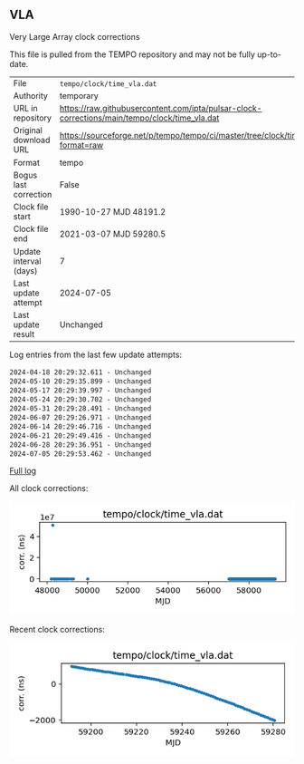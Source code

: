 
## VLA

Very Large Array clock corrections

This file is pulled from the TEMPO repository and may not be fully
up-to-date. 

|     |     |
|:--- |:--- |
| File | `tempo/clock/time_vla.dat` |
| Authority | temporary |
| URL in repository | <https://raw.githubusercontent.com/ipta/pulsar-clock-corrections/main/tempo/clock/time_vla.dat> |
| Original download URL | <https://sourceforge.net/p/tempo/tempo/ci/master/tree/clock/time_vla.dat?format=raw> |
| Format | tempo |
| Bogus last correction | False |
| Clock file start | 1990-10-27 MJD 48191.2 |
| Clock file end | 2021-03-07 MJD 59280.5 |
| Update interval (days) | 7 |
| Last update attempt | 2024-07-05 |
| Last update result | Unchanged |

Log entries from the last few update attempts:
```
2024-04-18 20:29:32.611 - Unchanged
2024-05-10 20:29:35.899 - Unchanged
2024-05-17 20:29:39.997 - Unchanged
2024-05-24 20:29:30.702 - Unchanged
2024-05-31 20:29:28.491 - Unchanged
2024-06-07 20:29:26.971 - Unchanged
2024-06-14 20:29:46.716 - Unchanged
2024-06-21 20:29:49.416 - Unchanged
2024-06-28 20:29:36.951 - Unchanged
2024-07-05 20:29:53.462 - Unchanged
```
[Full log](https://raw.githubusercontent.com/ipta/pulsar-clock-corrections/main/log/tempo/clock/time_vla.dat.log)


All clock corrections:

![plot of all clock corrections](time_vla.dat.png "All corrections")

Recent clock corrections:

![plot of recent clock corrections](time_vla.dat.short.png "Recent corrections")

